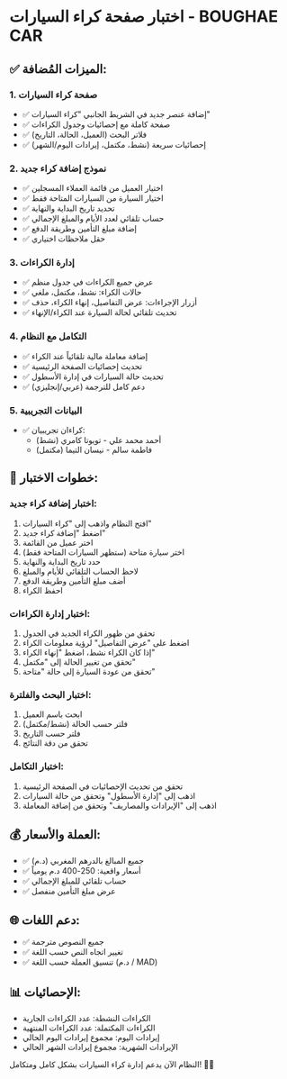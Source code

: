 # اختبار صفحة كراء السيارات - BOUGHAE CAR

## ✅ الميزات المُضافة:

### 1. **صفحة كراء السيارات**
- ✅ إضافة عنصر جديد في الشريط الجانبي "كراء السيارات"
- ✅ صفحة كاملة مع إحصائيات وجدول الكراءات
- ✅ فلاتر البحث (العميل، الحالة، التاريخ)
- ✅ إحصائيات سريعة (نشط، مكتمل، إيرادات اليوم/الشهر)

### 2. **نموذج إضافة كراء جديد**
- ✅ اختيار العميل من قائمة العملاء المسجلين
- ✅ اختيار السيارة من السيارات المتاحة فقط
- ✅ تحديد تاريخ البداية والنهاية
- ✅ حساب تلقائي لعدد الأيام والمبلغ الإجمالي
- ✅ إضافة مبلغ التأمين وطريقة الدفع
- ✅ حقل ملاحظات اختياري

### 3. **إدارة الكراءات**
- ✅ عرض جميع الكراءات في جدول منظم
- ✅ حالات الكراء: نشط، مكتمل، ملغي
- ✅ أزرار الإجراءات: عرض التفاصيل، إنهاء الكراء، حذف
- ✅ تحديث تلقائي لحالة السيارة عند الكراء/الإنهاء

### 4. **التكامل مع النظام**
- ✅ إضافة معاملة مالية تلقائياً عند الكراء
- ✅ تحديث إحصائيات الصفحة الرئيسية
- ✅ تحديث حالة السيارات في إدارة الأسطول
- ✅ دعم كامل للترجمة (عربي/إنجليزي)

### 5. **البيانات التجريبية**
- ✅ كراءان تجريبيان:
  - أحمد محمد علي - تويوتا كامري (نشط)
  - فاطمة سالم - نيسان التيما (مكتمل)

## 🧪 خطوات الاختبار:

### اختبار إضافة كراء جديد:
1. افتح النظام واذهب إلى "كراء السيارات"
2. اضغط "إضافة كراء جديد"
3. اختر عميل من القائمة
4. اختر سيارة متاحة (ستظهر السيارات المتاحة فقط)
5. حدد تاريخ البداية والنهاية
6. لاحظ الحساب التلقائي للأيام والمبلغ
7. أضف مبلغ التأمين وطريقة الدفع
8. احفظ الكراء

### اختبار إدارة الكراءات:
1. تحقق من ظهور الكراء الجديد في الجدول
2. اضغط على "عرض التفاصيل" لرؤية معلومات الكراء
3. إذا كان الكراء نشط، اضغط "إنهاء الكراء"
4. تحقق من تغيير الحالة إلى "مكتمل"
5. تحقق من عودة السيارة إلى حالة "متاحة"

### اختبار البحث والفلترة:
1. ابحث باسم العميل
2. فلتر حسب الحالة (نشط/مكتمل)
3. فلتر حسب التاريخ
4. تحقق من دقة النتائج

### اختبار التكامل:
1. تحقق من تحديث الإحصائيات في الصفحة الرئيسية
2. اذهب إلى "إدارة الأسطول" وتحقق من حالة السيارات
3. اذهب إلى "الإيرادات والمصاريف" وتحقق من إضافة المعاملة

## 💰 العملة والأسعار:
- ✅ جميع المبالغ بالدرهم المغربي (د.م)
- ✅ أسعار واقعية: 250-400 د.م يومياً
- ✅ حساب تلقائي للمبلغ الإجمالي
- ✅ عرض مبلغ التأمين منفصل

## 🌐 دعم اللغات:
- ✅ جميع النصوص مترجمة
- ✅ تغيير اتجاه النص حسب اللغة
- ✅ تنسيق العملة حسب اللغة (د.م / MAD)

## 📊 الإحصائيات:
- الكراءات النشطة: عدد الكراءات الجارية
- الكراءات المكتملة: عدد الكراءات المنتهية
- إيرادات اليوم: مجموع إيرادات اليوم الحالي
- الإيرادات الشهرية: مجموع إيرادات الشهر الحالي

النظام الآن يدعم إدارة كراء السيارات بشكل كامل ومتكامل! 🚗✨
